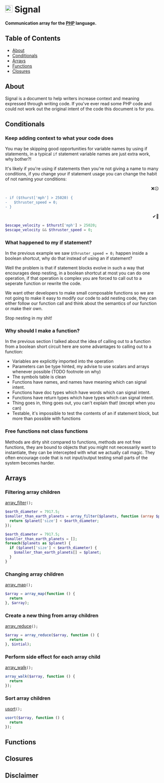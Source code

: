 # <img alt="Icon of the milky way" width="24" height="24" src="https://rawgit.com/slifin/5bd4633c141f50f9d8c6118c179c9550/raw/83661a03839415ce5527ff2e171b7b7c90b3ee78/signal.svg" /> Signal


<strong>Communication array for the [PHP](http://php.net/) language.</strong>


## Table of Contents
* [About](#about)
* [Conditionals](#conditionals)
* [Arrays](#arrays)
* [Functions](#functions)
* [Closures](#closures)



## About
Signal is a document to help writers increase context and meaning expressed through writing code.
If you've ever read some PHP code and could not work out the original intent of the code this document is for you.

## Conditionals

### Keep adding context to what your code does

You may be skipping good opportunities for variable names by using if statements, in a typical ```if``` statement 
variable names are just extra work, why bother?! 

It's likely if you're using if statements then you're not giving a name to many conditions, if you 
change your if statement usage you can change the habit of not naming your conditions:

 <p align="right">❌☹️</p>
 
```diff
- if ($thurst['mph'] > 25020) {
-   $thruster_speed = 0;
- } 
```

 <p align="right">✔🙂</p>

```php
$escape_velocity = $thurst['mph'] > 25020;
$escape_velocity && $thruster_speed = 0;
 ```
### What happened to my if statement?

In the previous example we saw ```$thruster_speed = 0;``` happen inside a boolean shortcut, why do that instead of using an if statement? 

Well the problem is that if statement blocks evolve in such a way that encourages deep nesting, in a boolean shortcut at most you can do one operation, if that operation is complex you are forced to call out to a seperate function or rewrite the code.

We want other developers to make small composable functions so we are not going to make it easy to modify our code to add nesting code, they can either follow our function call and think about the semantics of our function or make their own.

Stop nesting in my shit!

### Why should I make a function? 

In the previous section I talked about the idea of calling out to a function from a boolean short circuit here are some advantages to calling out to a function: 

  - Variables are explicitly imported into the operation
  - Parameters can be type hinted, my advise to use scalars and arrays whenever possible (TODO footnote on why)
  - The symbols table is clean
  - Functions have names, and names have meaning which can signal intent.
  - Functions have doc types which have words which can signal intent.
  - Functions have return types which have types which can signal intent.
  - Thing goes in, thing goes out, you can't explain that! (except when you can) 
  - Testable, it's impossible to test the contents of an if statement block, but more than possible with functions
  

### Free functions not class functions

Methods are dirty shit compared to functions, methods are not free functions, they are bound to objects that you might not necessarily want to instantiate, they can be intercepted with what we actually call magic. They often encourage code that is not input/output testing small parts of the system becomes harder.

## Arrays

### Filtering array children
[array_filter](http://php.net/manual/en/function.array-filter.php)`();`

```php
$earth_diameter = 7917.5;
$smaller_than_earth_planets = array_filter($planets, function (array $planet) use ($earth_diameter) {
  return $planet['size'] < $earth_diameter;
});
```

```php
$earth_diameter = 7917.5;
$smaller_than_earth_planets = [];
foreach($planets as $planet) {
  if ($planet['size'] < $earth_diameter) {
    $smaller_than_earth_planets[] = $planet;
  }
}
```


### Changing array children
[array_map](http://php.net/manual/en/function.array-map.php)`();`
```php
$array = array_map(function () {
  return 
}, $array);
```
### Create a new thing from array children
[array_reduce](http://php.net/manual/en/function.array-reduce.php)`();`
```php
$array = array_reduce($array, function () {
  return 
}, $intial);
```
### Perform side effect for each array child
[array_walk](http://php.net/manual/en/function.array-walk.php)`();`
```php
array_walk($array, function () {
  return 
});
```
### Sort array children
[usort](http://php.net/manual/en/function.usort.php)`();`
```php
usort($array, function () {
  return 
});
```

## Functions

## Closures

## Disclaimer

